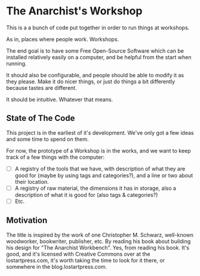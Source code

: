 # The Anarchist's Workshop

This is a a bunch of code put together in order to run things at workshops.

As in, places where people work. Workshops.

The end goal is to have some Free Open-Source Software which can be installed
relatively easily on a computer, and be helpful from the start when running.

It should also be configurable, and people should be able to modify it as they
please. Make it do nicer things, or just do things a bit differently because
tastes are different.

It should be intuitive. Whatever that means.

## State of The Code

This project is in the earliest of it's development. We've only got a few ideas
and some time to spend on them.

For now, the prototype of a Workshop is in the works, and we want to keep track
of a few things with the computer:

* [ ] A registry of the tools that we have, with description of what they are
       good for (maybe by using tags and categories?), and a line or two about
       their location.
* [ ] A registry of raw material, the dimensions it has in storage, also a
       description of what it is good for (also tags & categories?)
* [ ] Etc.

## Motivation

The title is inspired by the work of one Christopher M. Schwarz, well-known woodworker,
bookwriter, publisher, etc. By reading his book about building his design for "The Anarchist Workbench".
Yes, from reading his book. It's good, and it's licensed with Creative Commons over at the
lostartpress.com, it's worth taking the time to look for it there, or somewhere in the
blog.lostartpress.com.
